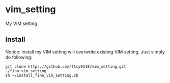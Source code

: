# vim_setting

My VIM setting

## Install
Notice: Install my VIM setting will overwrite existing VIM setting. Just simply do following:

    git clone https://github.com/ftcy0118/vim_setting.git ~/finn_vim_setting
    sh ~/install_finn_vim_setting.sh
